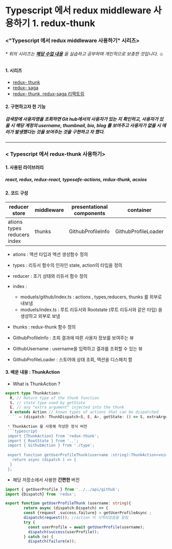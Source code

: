 # Typescript 에서 redux middleware 사용하기 1. redux-thunk

### <"Typescript 에서 redux middleware 사용하기" 시리즈>
###### * 위의 시리즈는 **[해당 수업 내용](https://react.vlpt.us/using-typescript/06-ts-redux-middleware.html)** 을 실습하고 공부하며 개인적으로 보충한 것입니다. ☺

#### 1. 시리즈
  * [redux- thunk](https://github.com/BadaHertz52/practice_ts_redux-thunk)
  * [redux- saga](https://github.com/BadaHertz52/practic_ts_redux-saga)
  * [redux- thunk, redux-saga 리팩토링](https://github.com/BadaHertz52/practice_ts_redux_middleware ) 

#### 2. 구현하고자 한 기능 
##### 검색창에 사용자명을 조회하면  Git hub에서의 사용자가 있는 지 확인하고, 사용자가 있을 시 해당 계정의 username, thumbnail, bio, blog  를 보여주고 사용자가 없을 시 에러가 발생했다는 것을 보여주는 것을 구현하고 자 했다. 
-------------------------------------------------------------------------------------------------------------------------------------

### < Typescript 에서 redux-thunk 사용하기>

#### 1. 사용된 라이브러리
##### react, redux, redux-react, typesafe-actions, redux-thunk, acxios 


#### 2. 코드 구성
|reducer store |middleware|presentational components|container|
|--------------|----------|-------------------------|-------------------|
|ations <br >types <br> reducers <br> index|thunks     |GithubProfileInfo        |GithubProfileLoader|

* ations : 액션 타입과 액션 생성함수 정의

* types : 리듀서 함수의 인자인 state, action의 타입을 정의

* reducer : 초기 상태와 리듀서 함수 정의

* index : 
  *  moduels/github/index.ts : actions , types,reducers, thunks 를 외부로 내보냄 
  * moduels/index.ts : 루트 리듀서와 Rootstate (루트 리듀서와 같은 타입) 을 생성하고 외부로 보냄 
  
* thunks : redux-thunk 함수 정의 

* GithubProfileInfo : 조회 결과에 따른 사용자 정보를 보여주는 뷰

* GithubUsername : username을 입력하고 결과를 조회할 수 있는 뷰 

* GithubProfileLoader : 스토어에 상태 조회, 액션을 디스패치 함 


#### 3. 배운 내용 : ThunkAction 

* What is ThunkAction ? 
```typescript
export type ThunkAction<
  R, // Return type of the thunk function
  S, // state type used by getState
  E, // any "extra argument" injected into the thunk
  A extends Action // known types of actions that can be dispatched
 ```` = (dispatch: ThunkDispatch<S, E, A>, getState: () => S, extraArgument: E) => R
 
 * ThunkAction 을 사용해 작성한 정식 버전 
 ```typescript
 import {ThunkAction} from 'redux-thunk';
 import { RootState } from '..';
 import { GithubAction } from './type';
 
 export function getUserProfileThunk(username :string):ThunkAction<void,RootState ,null , GithubAction>{
   return async (dipatch ) => {
  }
 };
```


* 해당 저장소에서 사용한 **간편한** 버전 

 
```typescript
import { getUserProfile } from '../../api/github';
import {Dispatch} from 'redux';

export function getUserProfileThunk (username: string){
        return async (dispatch:Dispatch) => {
        const {request ,success,failure} = getUserProfileAsync ;
        dispatch(request()); //action 이 시작되었음을 알림
        try {
          const userProfile = await getUserProfile(username);
          dispatch(success(userProfile));
        } catch (e) {
          dispatch(failure(e));
```

